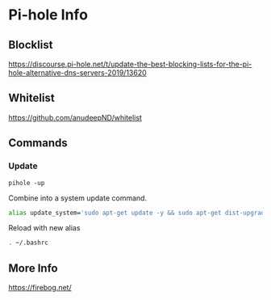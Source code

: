 # Pi-hole Info

## Blocklist

https://discourse.pi-hole.net/t/update-the-best-blocking-lists-for-the-pi-hole-alternative-dns-servers-2019/13620

## Whitelist

https://github.com/anudeepND/whitelist

## Commands

### Update

`pihole -up`

Combine into a system update command.

```bash
alias update_system='sudo apt-get update -y && sudo apt-get dist-upgrade -y && sudo apt-get upgrade -y && sudo apt-get autoremove -y && sudo apt-get autoclean -y && pihole -up'
```

Reload with new alias
```bash
. ~/.bashrc
```

## More Info

https://firebog.net/
